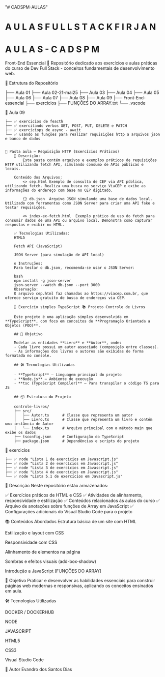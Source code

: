 "# CADSPM-AULAS" 

#  A U L A S   F U L L   S T A C K F I R J A N 

#   A U L A S - C A D S P M 

 Front-End Essencial 🚀
Repositório dedicado aos exercícios e aulas práticas do curso de Dev Full Stack - conceitos fundamentais de desenvolvimento web.

📁 Estrutura do Repositório

├── Aula 01
├── Aula 02-21-mai25
├── Aula 03
├── Aula 04
├── Aula 05
├── Aula 06
├── Aula 07
├── Aula 08
├── Aula 09
├── Front-End-essencial
├── exercicios
├── FUNÇÕES DO ARRAY.txt
└── .vscode


📁 Aula 09

    ├── ✅ exercicios de feacth
    ├── ✅ exercitando verbos GET, POST, PUT, DELETE e PATCH
    ├── ✅ exerciciops de async - await
    └── ✅ usando as funções para realizar requisições http a arquivos json e banco de dados


    📂 Pasta aula — Requisição HTTP (Exercícios Práticos)
        📝 Descrição: 
            Esta pasta contém arquivos e exemplos práticos de requisições HTTP utilizando fetch API, simulando consumo de APIs públicas e locais.

        Conteúdo dos Arquivos:
            <> cep.html	Exemplo de consulta de CEP via API pública, utilizando fetch. Realiza uma busca no serviço ViaCEP e exibe as informações do endereço com base no CEP digitado.

            {} db.json	Arquivo JSON simulando uma base de dados local. Utilizado com ferramentas como JSON Server para criar uma API fake e testar requisições.

            <> index-ex-fetch.html	Exemplo prático de uso do fetch para consumir dados de uma API ou arquivo local. Demonstra como capturar respostas e exibir no HTML.

        ✅ Tecnologias Utilizadas:
        HTML5

        Fetch API (JavaScript)

        JSON Server (para simulação de API local)

        ⚙️ Instruções:
        Para testar o db.json, recomenda-se usar o JSON Server:

        bash
        npm install -g json-server
        json-server --watch db.json --port 3000
        Observação:
        O arquivo cep.html faz chamadas ao https://viacep.com.br, que oferece serviço gratuito de busca de endereços via CEP.

        📁 Exercício simples TypeScript 📚 Projeto Controle de Livros

        Este projeto é uma aplicação simples desenvolvida em **TypeScript**, com foco em conceitos de **Programação Orientada a Objetos (POO)**. 

        ## 🎯 Objetivo

        Modelar as entidades **Livro** e **Autor**, onde:
        - Cada livro possui um autor associado (composição entre classes).
        - As informações dos livros e autores são exibidas de forma formatada no console.

        ## 🛠️ Tecnologias Utilizadas

        - **TypeScript** — Linguagem principal do projeto
        - **Node.js** — Ambiente de execução
        - **tsc (TypeScript Compiler)** — Para transpilar o código TS para JS

        ## 📦 Estrutura do Projeto

        controle-livros/
        ├── src/
        │   ├── Autor.ts      # Classe que representa um autor
        │   ├── Livro.ts      # Classe que representa um livro e contém uma instância de Autor
        │   └── index.ts      # Arquivo principal com o método main que exibe os dados
        ├── tsconfig.json     # Configuração do TypeScript
        ├── package.json      # Dependências e scripts do projeto


📁 exercicios

    ├── ✅ node "Lista 1 de exercícios em Javascript.js"
    ├── ✅ node "Lista 2 de exercícios em Javascript.js"
    ├── ✅ node "Lista 3 de exercícios em Javascript.js"
    ├── ✅ node "Lista 4 de exercícios em Javascript.js"
    └── ✅ node "Lista 5.1 de exercícios em Javascript.js"

📝 Descrição
Neste repositório estão armazenados:

✅ Exercícios práticos de HTML e CSS
✅ Atividades de alinhamento, responsividade e estilização
✅ Conteúdos relacionados às aulas do curso
✅ Arquivo de anotações sobre funções de Array em JavaScript
✅ Configurações adicionais do Visual Studio Code para o projeto

📚 Conteúdos Abordados
Estrutura básica de um site com HTML

Estilização e layout com CSS

Responsividade com CSS

Alinhamento de elementos na página

Sombras e efeitos visuais (add-box-shadow)

Introdução a JavaScript (FUNÇÕES DO ARRAY)

🎯 Objetivo
Praticar e desenvolver as habilidades essenciais para construir páginas web modernas e responsivas, aplicando os conceitos ensinados em aula.

🛠️ Tecnologias Utilizadas

DOCKER / DOCKERHUB

NODE

JAVASCRIPT

HTML5

CSS3

Visual Studio Code

📌 Autor
Evandro dos Santos Dias
 